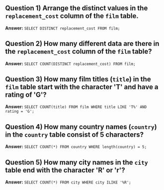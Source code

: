 ## **Question 1)** Arrange the distinct values in the `replacement_cost` column of the `film` table.

**Answer:** `SELECT DISTINCT replacement_cost FROM film;`


## **Question 2)** How many different data are there in the `replacement_cost` column of the `film` table?

**Answer:** `SELECT COUNT(DISTINCT replacement_cost) FROM film;`


## **Question 3)** How many film titles (`title`) in the `film` table start with the character 'T' and have a rating of 'G'?

**Answer:** `SELECT COUNT(title) FROM film WHERE title LIKE 'T%' AND rating = 'G';`


## **Question 4)** How many country names (`country`) in the `country` table consist of 5 characters?

**Answer:** `SELECT COUNT(*) FROM country WHERE length(country) = 5;`


## **Question 5)** How many city names in the `city` table end with the character 'R' or 'r'?

**Answer:** `SELECT COUNT(*) FROM city WHERE city ILIKE '%R';`
